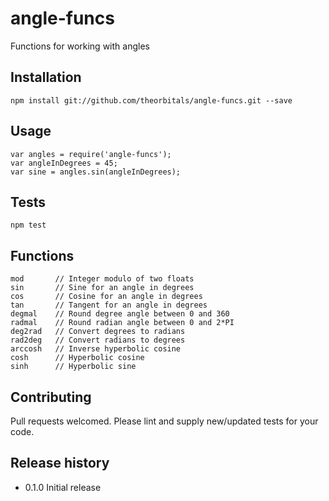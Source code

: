 # angle-funcs

Functions for working with angles

## Installation

    npm install git://github.com/theorbitals/angle-funcs.git --save

## Usage

    var angles = require('angle-funcs');
    var angleInDegrees = 45;
    var sine = angles.sin(angleInDegrees);

## Tests

    npm test

## Functions

    mod       // Integer modulo of two floats
    sin       // Sine for an angle in degrees
    cos       // Cosine for an angle in degrees
    tan       // Tangent for an angle in degrees
    degmal    // Round degree angle between 0 and 360
    radmal    // Round radian angle between 0 and 2*PI
    deg2rad   // Convert degrees to radians
    rad2deg   // Convert radians to degrees
    arccosh   // Inverse hyperbolic cosine
    cosh      // Hyperbolic cosine
    sinh      // Hyperbolic sine

## Contributing

Pull requests welcomed. Please lint and supply new/updated tests for your code.

## Release history

* 0.1.0 Initial release


